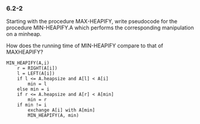 ### 6.2-2

Starting with the procedure MAX-HEAPIFY, write pseudocode for the procedure
MIN-HEAPIFY.A which performs the corresponding manipulation on a minheap.

How does the running time of MIN-HEAPIFY compare to that of MAXHEAPIFY?

```
MIN_HEAPIFY(A,i)
	r = RIGHT(A[i])
	l = LEFT(A[i])
	if l <= A.heapsize and A[l] < A[i]
		min = l
	else min = i
	if r <= A.heapsize and A[r] < A[min]
		min = r
	if min != i
		exchange A[i] with A[min]
		MIN_HEAPIFY(A, min)
```
